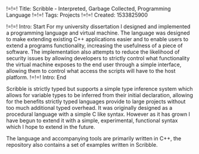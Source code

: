 !=!=! Title: Scribble - Interpreted, Garbage Collected, Programming Language
!=!=! Tags: Projects
!=!=! Created: 1533825900

!=!=! Intro: Start
For my university dissertation I designed and implemented a programming language and virtual machine. The language was designed to make extending existing C++ applications easier and to enable users to extend a programs functionality, increasing the usefulness of a piece of software. The implementation also attempts to reduce the likelihood of security issues by allowing developers to strictly control what functionality the virtual machine exposes to the end user through a simple interface, allowing them to control what access the scripts will have to the host platform.
!=!=! Intro: End

Scribble is strictly typed but supports a simple type inference system which allows for variable types to be inferred from their initial declaration, allowing for the benefits strictly typed languages provide to large projects without too much additional typed overhead. It was originally designed as a procedural language with a simple C like syntax. However as it has grown I have begun to extend it with a simple, experimental, functional syntax which I hope to extend in the future.

The language and accompanying tools are primarily written in C++, the repository also contains a set of examples written in Scribble.

